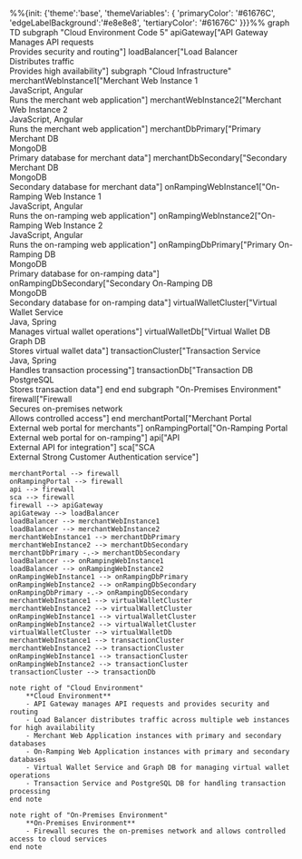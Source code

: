 %%{init: {'theme':'base', 'themeVariables': { 'primaryColor': '#61676C', 'edgeLabelBackground':'#e8e8e8', 'tertiaryColor': '#61676C' }}}%%
graph TD
    subgraph "Cloud Environment Code 5"
        apiGateway["API Gateway<br>Manages API requests<br>Provides security and routing"]
        loadBalancer["Load Balancer<br>Distributes traffic<br>Provides high availability"]
        subgraph "Cloud Infrastructure"
            merchantWebInstance1["Merchant Web Instance 1<br>JavaScript, Angular<br>Runs the merchant web application"]
            merchantWebInstance2["Merchant Web Instance 2<br>JavaScript, Angular<br>Runs the merchant web application"]
            merchantDbPrimary["Primary Merchant DB<br>MongoDB<br>Primary database for merchant data"]
            merchantDbSecondary["Secondary Merchant DB<br>MongoDB<br>Secondary database for merchant data"]
            onRampingWebInstance1["On-Ramping Web Instance 1<br>JavaScript, Angular<br>Runs the on-ramping web application"]
            onRampingWebInstance2["On-Ramping Web Instance 2<br>JavaScript, Angular<br>Runs the on-ramping web application"]
            onRampingDbPrimary["Primary On-Ramping DB<br>MongoDB<br>Primary database for on-ramping data"]
            onRampingDbSecondary["Secondary On-Ramping DB<br>MongoDB<br>Secondary database for on-ramping data"]
            virtualWalletCluster["Virtual Wallet Service<br>Java, Spring<br>Manages virtual wallet operations"]
            virtualWalletDb["Virtual Wallet DB<br>Graph DB<br>Stores virtual wallet data"]
            transactionCluster["Transaction Service<br>Java, Spring<br>Handles transaction processing"]
            transactionDb["Transaction DB<br>PostgreSQL<br>Stores transaction data"]
        end
    end
    subgraph "On-Premises Environment"
        firewall["Firewall<br>Secures on-premises network<br>Allows controlled access"]
    end
    merchantPortal["Merchant Portal<br>External web portal for merchants"]
    onRampingPortal["On-Ramping Portal<br>External web portal for on-ramping"]
    api["API<br>External API for integration"]
    sca["SCA<br>External Strong Customer Authentication service"]

    merchantPortal --> firewall
    onRampingPortal --> firewall
    api --> firewall
    sca --> firewall
    firewall --> apiGateway
    apiGateway --> loadBalancer
    loadBalancer --> merchantWebInstance1
    loadBalancer --> merchantWebInstance2
    merchantWebInstance1 --> merchantDbPrimary
    merchantWebInstance2 --> merchantDbSecondary
    merchantDbPrimary -.-> merchantDbSecondary
    loadBalancer --> onRampingWebInstance1
    loadBalancer --> onRampingWebInstance2
    onRampingWebInstance1 --> onRampingDbPrimary
    onRampingWebInstance2 --> onRampingDbSecondary
    onRampingDbPrimary -.-> onRampingDbSecondary
    merchantWebInstance1 --> virtualWalletCluster
    merchantWebInstance2 --> virtualWalletCluster
    onRampingWebInstance1 --> virtualWalletCluster
    onRampingWebInstance2 --> virtualWalletCluster
    virtualWalletCluster --> virtualWalletDb
    merchantWebInstance1 --> transactionCluster
    merchantWebInstance2 --> transactionCluster
    onRampingWebInstance1 --> transactionCluster
    onRampingWebInstance2 --> transactionCluster
    transactionCluster --> transactionDb

    note right of "Cloud Environment"
        **Cloud Environment**
        - API Gateway manages API requests and provides security and routing
        - Load Balancer distributes traffic across multiple web instances for high availability
        - Merchant Web Application instances with primary and secondary databases
        - On-Ramping Web Application instances with primary and secondary databases
        - Virtual Wallet Service and Graph DB for managing virtual wallet operations
        - Transaction Service and PostgreSQL DB for handling transaction processing
    end note

    note right of "On-Premises Environment"
        **On-Premises Environment**
        - Firewall secures the on-premises network and allows controlled access to cloud services
    end note
